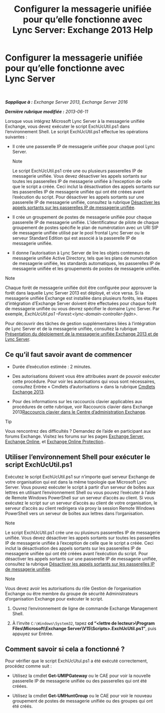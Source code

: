 ﻿---
title: 'Configurer la messagerie unifiée pour qu’elle fonctionne avec Lync Server: Exchange 2013 Help'
TOCTitle: Configurer la messagerie unifiée pour qu’elle fonctionne avec Lync Server
ms:assetid: 29bdddbf-75d5-4c92-988e-c8506ecc7a1c
ms:mtpsurl: https://technet.microsoft.com/fr-fr/library/JJ966276(v=EXCHG.150)
ms:contentKeyID: 52062948
ms.date: 04/24/2018
mtps_version: v=EXCHG.150
ms.translationtype: HT
---

# Configurer la messagerie unifiée pour qu’elle fonctionne avec Lync Server

 

_**Sapplique à :** Exchange Server 2013, Exchange Server 2016_

_**Dernière rubrique modifiée :** 2013-06-11_

Lorsque vous intégrez Microsoft Lync Server à la messagerie unifiée Exchange, vous devez exécuter le script ExchUcUtil.ps1 dans l’environnement Shell. Le script ExchUcUtil.ps1 effectue les opérations suivantes :

  - Il crée une passerelle IP de messagerie unifiée pour chaque pool Lync Server.
    
    > [!NOTE]
    > Le script ExchUcUtil.ps1 crée une ou plusieurs passerelles IP de messagerie unifiée. Vous devez désactiver les appels sortants sur toutes les passerelles IP de messagerie unifiée à l’exception de celle que le script a créée. Ceci inclut la désactivation des appels sortants sur les passerelles IP de messagerie unifiée qui ont été créées avant l’exécution du script. Pour désactiver les appels sortants sur une passerelle IP de messagerie unifiée, consultez la rubrique <a href="disable-outgoing-calls-on-um-ip-gateways-exchange-2013-help.md">Désactiver les appels sortants sur les passerelles IP de messagerie unifiée</a>.


  - Il crée un groupement de postes de messagerie unifiée pour chaque passerelle IP de messagerie unifiée. L’identificateur de pilote de chaque groupement de postes spécifie le plan de numérotation avec un URI SIP de messagerie unifiée utilisé par le pool frontal Lync Server ou le serveur Standard Edition qui est associé à la passerelle IP de messagerie unifiée.

  - Il donne l’autorisation à Lync Server de lire les objets conteneurs de messagerie unifiée Active Directory, tels que les plans de numérotation de messagerie unifiée, les standards automatiques, les passerelles IP de messagerie unifiée et les groupements de postes de messagerie unifiée.

> [!NOTE]
> Chaque forêt de messagerie unifiée doit être configurée pour approuver la forêt dans laquelle Lync Server 2013 est déployé, et vice versa. Si la messagerie unifiée Exchange est installée dans plusieurs forêts, les étapes d’intégration d’Exchange Server doivent être effectuées pour chaque forêt de messagerie unifiée ou vous devrez spécifier le domaine Lync Server. Par exemple, <em>ExchUcUtil.ps1 –Forest:&lt;lync-domain-controller-fqdn&gt;</em>.


Pour découvrir des tâches de gestion supplémentaires liées à l’intégration de Lync Server et de la messagerie unifiée, consultez la rubrique [Présentation du déploiement de la messagerie unifiée Exchange 2013 et de Lync Server](deploying-exchange-2013-um-and-lync-server-overview-exchange-2013-help.md).

## Ce qu’il faut savoir avant de commencer

  - Durée d’exécution estimée : 2 minutes.

  - Des autorisations doivent vous être attribuées avant de pouvoir exécuter cette procédure. Pour voir les autorisations qui vous sont nécessaires, consultez Entrée « Cmdlets d’autorisations » dans la rubrique [Cmdlets Exchange 2013](https://technet.microsoft.com/fr-fr/library/bb124413\(v=exchg.150\)).

  - Pour des informations sur les raccourcis clavier applicables aux procédures de cette rubrique, voir Raccourcis clavier dans Exchange 2013[Raccourcis clavier dans le Centre d’administration Exchange](keyboard-shortcuts-in-the-exchange-admin-center-exchange-online-protection-help.md).

> [!TIP]
> Vous rencontrez des difficultés ? Demandez de l’aide en participant aux forums Exchange. Visitez les forums sur les pages <a href="https://go.microsoft.com/fwlink/p/?linkid=60612">Exchange Server</a>, <a href="https://go.microsoft.com/fwlink/p/?linkid=267542">Exchange Online</a>, et <a href="https://go.microsoft.com/fwlink/p/?linkid=285351">Exchange Online Protection</a>..


## Utiliser l’environnement Shell pour exécuter le script ExchUcUtil.ps1

Exécutez le script ExchUcUtil.ps1 sur n’importe quel serveur Exchange de votre organisation qui est dans la même topologie que Microsoft Lync Server. Vous pouvez exécuter le script à partir d’un serveur de boîtes aux lettres en utilisant l’environnement Shell ou vous pouvez l’exécuter à l’aide de Remote Windows PowerShell sur un serveur d’accès au client. Si vous exécutez le script sur un serveur d’accès au client de votre organisation, le serveur d’accès au client redirigera via proxy la session Remote Windows PowerShell vers un serveur de boîtes aux lettres dans l’organisation.

> [!NOTE]
> Le script ExchUcUtil.ps1 crée une ou plusieurs passerelles IP de messagerie unifiée. Vous devez désactiver les appels sortants sur toutes les passerelles IP de messagerie unifiée à l’exception de celle que le script a créée. Ceci inclut la désactivation des appels sortants sur les passerelles IP de messagerie unifiée qui ont été créées avant l’exécution du script. Pour désactiver les appels sortants sur une passerelle IP de messagerie unifiée, consultez la rubrique <a href="disable-outgoing-calls-on-um-ip-gateways-exchange-2013-help.md">Désactiver les appels sortants sur les passerelles IP de messagerie unifiée</a>.


> [!NOTE]
> Vous devez avoir les autorisations du rôle Gestion de l’organisation Exchange ou être membre du groupe de sécurité Administrateurs d’organisation Exchange pour exécuter le script.


1.  Ouvrez l’environnement de ligne de commande Exchange Management Shell.

2.  À l’invite `C:\Windows\System32`, tapez **cd “\<lettre de lecteur\>\\Program Files\\Microsoft\\Exchange Server\\V15\\Scripts\>.ExchUcUtil.ps1”**, puis appuyez sur Entrée.

## Comment savoir si cela a fonctionné ?

Pour vérifier que le script ExchUcUtul.ps1 a été exécuté correctement, procédez comme suit :

  - Utilisez la cmdlet **Get-UMIPGateway** ou le CAE pour voir la nouvelle passerelle IP de messagerie unifiée ou des passerelles qui ont été créées.

  - Utilisez la cmdlet **Get-UMHuntGroup** ou le CAE pour voir le nouveau groupement de postes de messagerie unifiée ou des groupes qui ont été créés.

